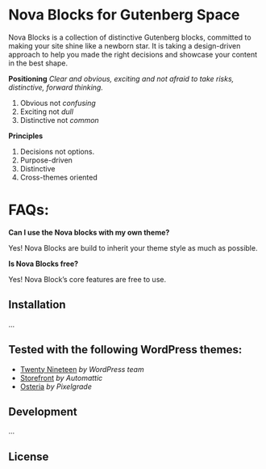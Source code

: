 # Nova Blocks for Gutenberg Space

Nova Blocks is a collection of distinctive Gutenberg blocks, committed to making your site shine like a newborn star.  It is taking a design-driven approach to help you made the right decisions and showcase your content in the best shape.

**Positioning** 
*Clear and obvious, exciting and not afraid to take risks, distinctive, forward thinking.*

1. Obvious not *confusing*
2. Exciting not *dull*
3. Distinctive not *common*

**Principles**

1. Decisions not options.
2. Purpose-driven
3. Distinctive
4. Cross-themes oriented

# FAQs:

**Can I use the Nova blocks with my own theme?**

Yes! Nova Blocks are build to inherit your theme style as much as possible.

**Is Nova Blocks free?**

Yes! Nova Block’s core features are free to use.

## Installation
...

## Tested with the following WordPress themes:
- [Twenty Nineteen](https://wordpress.org/themes/twentynineteen/) _by WordPress team_
- [Storefront](https://wordpress.org/themes/storefront/) _by Automattic_
- [Osteria](https://pixelgrade.com/themes/osteria/) _by Pixelgrade_

## Development
...

## License
